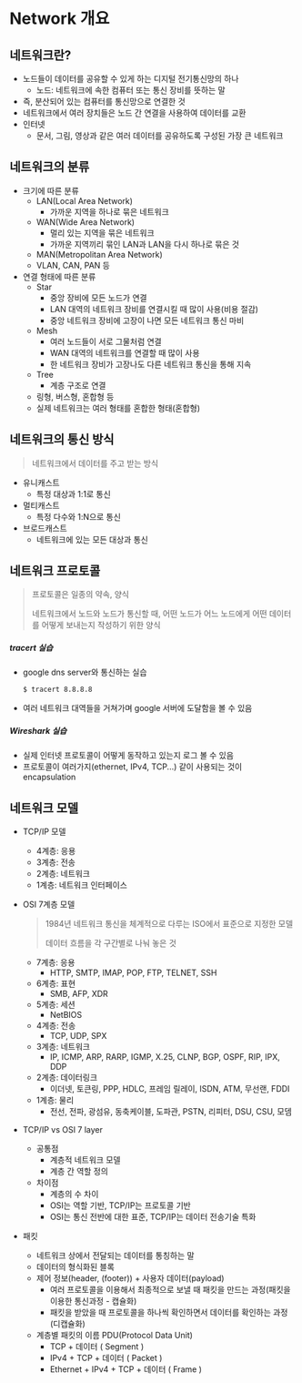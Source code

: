 # Network 개요



## 네트워크란?

- 노드들이 데이터를 공유할 수 있게 하는 디지털 전기통신망의 하나
  - 노드: 네트워크에 속한 컴퓨터 또는 통신 장비를 뜻하는 말
- 즉, 분산되어 있는 컴퓨터를 통신망으로 연결한 것
- 네트워크에서 여러 장치들은 노드 간 연결을 사용하여 데이터를 교환
- 인터넷
  - 문서, 그림, 영상과 같은 여러 데이터를 공유하도록 구성된 가장 큰 네트워크



## 네트워크의 분류

- 크기에 따른 분류
  - LAN(Local Area Network)
    - 가까운 지역을 하나로 묶은 네트워크
  - WAN(Wide Area Network)
    - 멀리 있는 지역을 묶은 네트워크
    - 가까운 지역끼리 묶인 LAN과 LAN을 다시 하나로 묶은 것
  - MAN(Metropolitan Area Network)
  - VLAN, CAN, PAN 등
- 연결 형태에 따른 분류
  - Star
    - 중앙 장비에 모든 노드가 연결
    - LAN 대역의 네트워크 장비를 연결시킬 때 많이 사용(비용 절감)
    - 중앙 네트워크 장비에 고장이 나면 모든 네트워크 통신 마비
  - Mesh
    - 여러 노드들이 서로 그물처럼 연결
    - WAN 대역의 네트워크를 연결할 때 많이 사용
    - 한 네트워크 장비가 고장나도 다른 네트워크 통신을 통해 지속
  - Tree
    - 계층 구조로 연결
  - 링형, 버스형, 혼합형 등
  - 실제 네트워크는 여러 형태를 혼합한 형태(혼합형)



## 네트워크의 통신 방식

> 네트워크에서 데이터를 주고 받는 방식

- 유니캐스트
  - 특정 대상과 1:1로 통신
- 멀티캐스트
  - 특정 다수와 1:N으로 통신
- 브로드캐스트
  - 네트워크에 있는 모든 대상과 통신



## 네트워크 프로토콜

> 프로토콜은 일종의 약속, 양식
>
> 네트워크에서 노드와 노드가 통신할 때, 어떤 노드가 어느 노드에게 어떤 데이터를 어떻게 보내는지 작성하기 위한 양식

##### tracert 실습

- google dns server와 통신하는 실습

  ```bash
  $ tracert 8.8.8.8
  ```

- 여러 네트워크 대역들을 거쳐가며 google 서버에 도달함을 볼 수 있음



##### Wireshark 실습

- 실제 인터넷 프로토콜이 어떻게 동작하고 있는지 로그 볼 수 있음
- 프로토콜이 여러가지(ethernet, IPv4, TCP...) 같이 사용되는 것이 encapsulation





## 네트워크 모델

- TCP/IP 모델

  - 4계층: 응용
  - 3계층: 전송
  - 2계층: 네트워크
  - 1계층: 네트워크 인터페이스

- OSI 7계층 모델

  > 1984년 네트워크 통신을 체계적으로 다루는 ISO에서 표준으로 지정한 모델
  >
  > 데이터 흐름을 각 구간별로 나눠 놓은 것

  - 7계층: 응용
    - HTTP, SMTP, IMAP, POP, FTP, TELNET, SSH
  - 6계층: 표현
    - SMB, AFP, XDR
  - 5계층: 세션
    - NetBIOS
  - 4계층: 전송
    - TCP, UDP, SPX
  - 3계층: 네트워크
    - IP, ICMP, ARP, RARP, IGMP, X.25, CLNP, BGP, OSPF, RIP, IPX, DDP
  - 2계층: 데이터링크
    - 이더넷, 토큰링, PPP, HDLC, 프레임 릴레이, ISDN, ATM, 무선랜, FDDI
  - 1계층: 물리
    - 전선, 전파, 광섬유, 동축케이블, 도파관, PSTN, 리피터, DSU, CSU, 모뎀



- TCP/IP vs OSI 7 layer
  - 공통점
    - 계층적 네트워크 모델
    - 계층 간 역할 정의
  - 차이점
    - 계층의 수 차이
    - OSI는 역할 기반, TCP/IP는 프로토콜 기반
    - OSI는 통신 전반에 대한 표준, TCP/IP는 데이터 전송기술 특화
- 패킷
  - 네트워크 상에서 전달되는 데이터를 통칭하는 말
  - 데이터의 형식화된 블록
  - 제어 정보(header, (footer)) + 사용자 데이터(payload)
    - 여러 프로토콜을 이용해서 최종적으로 보낼 때 패킷을 만드는 과정(패킷을 이용한 통신과정 - 캡슐화)
    - 패킷을 받았을 때 프로토콜을 하나씩 확인하면서 데이터를 확인하는 과정(디캡슐화)
  - 계층별 패킷의 이름 PDU(Protocol Data Unit)
    - TCP + 데이터 ( Segment )
    - IPv4 + TCP + 데이터 ( Packet )
    - Ethernet + IPv4 + TCP + 데이터 ( Frame )

